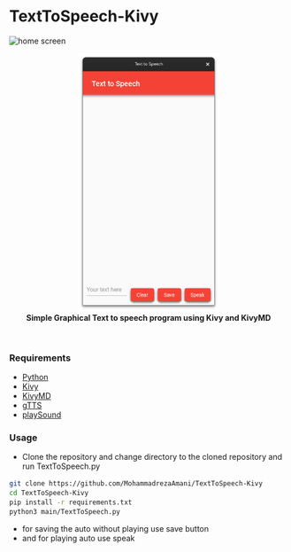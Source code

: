 # TextToSpeech-Kivy




![home screen]()
<p align="center">
    <a>
        <img src="./assets/Home2023-09-14%2019-27-11.png" alt="TextToSpeech-Kivy" width="256">
    </a>
    <br>
    <b>Simple Graphical Text to speech program using Kivy and KivyMD</b>
    <br>
</p>

<br>


### Requirements
- [Python](https://python.org/)
- [Kivy](https://kivy.org/#home)
- [KivyMD](https://kivymd.readthedocs.io/en/latest/)
- [gTTS](https://gtts.readthedocs.io/en/latest/)
- [playSound](https://pythonbasics.org/python-play-sound/)
  
### Usage
- Clone the repository and change directory to the cloned repository and run TextToSpeech.py
```bash
git clone https://github.com/MohammadrezaAmani/TextToSpeech-Kivy
cd TextToSpeech-Kivy
pip install -r requirements.txt
python3 main/TextToSpeech.py
```
- for saving the auto without playing use save button
- and for playing auto use speak
